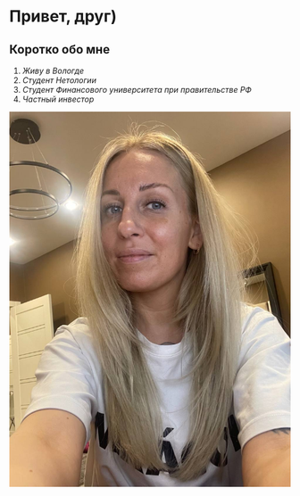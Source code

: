 # Привет, друг)

## Коротко обо мне

1. _Живу в Вологде_
2. _Студент Нетологии_
3. _Студент Финансового университета при правительстве РФ_
4. _Частный инвестор_

![alt text](image.png) 